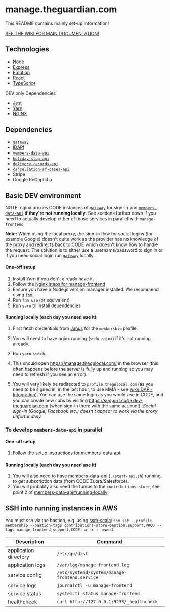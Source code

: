 # manage.theguardian.com

This README contains mainly set-up information!

[SEE THE WIKI FOR MAIN DOCUMENTATION!](https://github.com/guardian/manage-frontend/wiki)

## Technologies

-   [Node](https://nodejs.org/en/)
-   [Express](https://expressjs.com/)
-   [Emotion](https://emotion.sh)
-   [React](https://reactjs.org/)
-   [TypeScript](https://www.typescriptlang.org)

DEV only Dependencies

-   [Jest](https://facebook.github.io/jest/)
-   [Yarn](https://yarnpkg.com/lang/en/)
-   [NGINX](https://www.nginx.com)

## Dependencies

-   [`gateway`](https://github.com/guardian/gateway)
-   [IDAPI](https://github.com/guardian/identity)
-   [`members-data-api`](https://github.com/guardian/members-data-api)
-   [`holiday-stop-api` ](https://github.com/guardian/support-service-lambdas/tree/master/handlers/holiday-stop-api)
-   [`delivery-records-api`](https://github.com/guardian/support-service-lambdas/tree/master/handlers/delivery-records-api)
-   [`cancellation-sf-cases-api`](https://github.com/guardian/support-service-lambdas/tree/master/handlers/cancellation-sf-cases-api)
-   Stripe
-   Google ReCaptcha

## Basic DEV environment

NOTE: nginx proxies CODE instances of [`gateway`] for sign-in and [`members-data-api`](https://github.com/guardian/members-data-api) **if they're not running locally**. See sections further down if you need to actually develop either of those services in parallel with `manage-frontend`.

**Note:** When using the local proxy, the sign-in flow for social logins (for example Google) doesn't quite work as the provider has no knowledge of the proxy and redirects back to CODE which doesn't know how to handle the request. The solution is to either use a username/password to sign in or if you need social login run [`gateway`] locally.

[`gateway`]: https://github.com/guardian/gateway

#### One-off setup

1. Install Yarn if you don't already have it.
1. Follow the [Nginx steps for manage-frontend](https://github.com/guardian/manage-frontend/blob/master/nginx/README.md)
1. Ensure you have a Node.js version manager installed. We recommend using [`fnm`](https://github.com/Schniz/fnm).
1. Run `fnm use` (or equivalent)
1. Run `yarn` to install dependencies

#### Running locally (each day you need use it)

1.  First fetch credentials from [Janus](https://janus.gutools.co.uk/) for the `membership` profile.

1.  You will need to have nginx running (`sudo nginx`) if it's not running already.
1.  Run `yarn watch`.
1.  This should open https://manage.thegulocal.com/ in the browser (this often happens before the server is fully up and running so you may need to refresh if you see an error).
1.  You will very likely be redirected to `profile.thegulocal.com` (as you need to be signed in, in the last hour, to use MMA - see [wiki/IDAPI-Integration](https://github.com/guardian/manage-frontend/wiki/IDAPI-Integration)). You can use the same login as you would use in CODE, and you can create new subs by visiting https://support.code.dev-theguardian.com (when sign-in there with the same account). _Social sign-in (Google, Facebook etc.) doesn't appear to work via the proxy unfortunately._

### To develop `members-data-api` in parallel

#### One-off setup

1. Follow the [setup instructions for members-data-api](https://github.com/guardian/members-data-api#setting-it-up-locally).

#### Running locally (each day you need use it)

1.  You will also need to have [members-data-api](https://github.com/guardian/members-data-api) (`./start-api.sh`) running, to get subscription data (from CODE Zuora/Salesforce).
1.  You will probably also need the tunnel to the `contributions-store`, see point 2 of [members-data-api#running-locally](https://github.com/guardian/members-data-api#running-locally)

## SSH into running instances in AWS

You must ssh via the bastion, e.g. using [ssm-scala](https://github.com/guardian/ssm-scala):
`ssm ssh --profile membership --bastion-tags contributions-store-bastion,support,PROD --tags manage-frontend,support,CODE -a -x --newest`

| Description           | Command                                       |
| --------------------- | --------------------------------------------- |
| application directory | `/etc/gu/dist`                                |
| application logs      | `/var/log/manage-frontend.log`                |
| service config        | `/etc/systemd/system/manage-frontend.service` |
| service logs          | `journalctl -u manage-frontend`               |
| service status        | `systemctl status manage-frontend`            |
| healthcheck           | `curl http://127.0.0.1:9233/_healthcheck`     |
